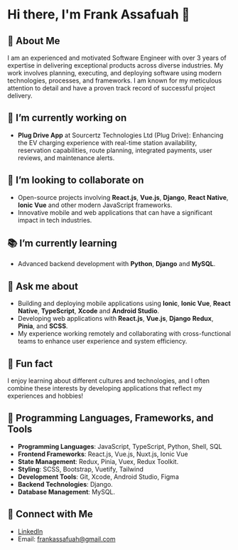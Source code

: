 
# Hi there, I'm Frank Assafuah 👋

## 🚀 About Me
I am an experienced and motivated Software Engineer with over 3 years of expertise in delivering exceptional products across diverse industries. My work involves planning, executing, and deploying software using modern technologies, processes, and frameworks. I am known for my meticulous attention to detail and have a proven track record of successful project delivery.

## 💼 I’m currently working on
- **Plug Drive App** at Sourcertz Technologies Ltd (Plug Drive): Enhancing the EV charging experience with real-time station availability, reservation capabilities, route planning, integrated payments, user reviews, and maintenance alerts.

## 🤝 I’m looking to collaborate on
- Open-source projects involving **React.js**, **Vue.js**, **Django**, **React Native**, **Ionic Vue** and other modern JavaScript frameworks.
- Innovative mobile and web applications that can have a significant impact in tech industries.

## 📚 I’m currently learning
- Advanced backend development with **Python**, **Django** and **MySQL**.

## 💬 Ask me about
- Building and deploying mobile applications using  **Ionic**, **Ionic Vue**, **React Native**, **TypeScript**, **Xcode** and **Android Studio**.
- Developing web applications with **React.js**, **Vue.js**, **Django** **Redux**, **Pinia**, and **SCSS**.
- My experience working remotely and collaborating with cross-functional teams to enhance user experience and system efficiency.

## 🌟 Fun fact
I enjoy learning about different cultures and technologies, and I often combine these interests by developing applications that reflect my experiences and hobbies!

## 🔧 Programming Languages, Frameworks, and Tools
- **Programming Languages**: JavaScript, TypeScript, Python, Shell, SQL
- **Frontend Frameworks**: React.js, Vue.js, Nuxt.js, Ionic Vue
- **State Management**: Redux, Pinia, Vuex, Redux Toolkit.
- **Styling**: SCSS, Bootstrap, Vuetify, Tailwind
- **Development Tools**: Git, Xcode, Android Studio, Figma
- **Backend Technologies**: Django.
- **Database Management**: MySQL.

## 🔗 Connect with Me
- [LinkedIn](https://www.linkedin.com/in/frank-assafuah)
- Email: [frankassafuah@gmail.com](mailto:frankassafuah@gmail.com)

```
